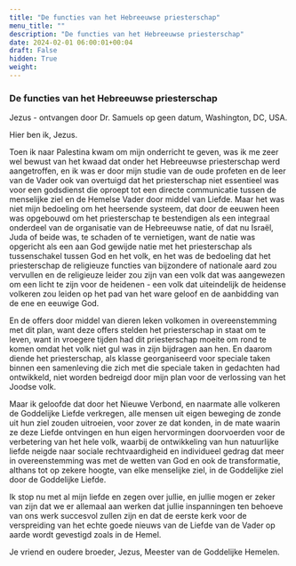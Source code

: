 ```yaml
---
title: "De functies van het Hebreeuwse priesterschap"
menu_title: ""
description: "De functies van het Hebreeuwse priesterschap"
date: 2024-02-01 06:00:01+00:04
draft: False
hidden: True
weight:
---
```

### De functies van het Hebreeuwse priesterschap

Jezus - ontvangen door Dr. Samuels op geen datum, Washington, DC, USA.

Hier ben ik, Jezus.

Toen ik naar Palestina kwam om mijn onderricht te geven, was ik me zeer wel bewust van het kwaad dat onder het Hebreeuwse priesterschap werd aangetroffen, en ik was er door mijn studie van de oude profeten en de leer van de Vader ook van overtuigd dat het priesterschap niet essentieel was voor een godsdienst die oproept tot een directe communicatie tussen de menselijke ziel en de Hemelse Vader door middel van Liefde. Maar het was niet mijn bedoeling om het heersende systeem, dat door de eeuwen heen was opgebouwd om het priesterschap te bestendigen als een integraal onderdeel van de organisatie van de Hebreeuwse natie, of dat nu Israël, Juda of beide was, te schaden of te vernietigen, want de natie was opgericht als een aan God gewijde natie met het priesterschap als tussenschakel tussen God en het volk, en het was de bedoeling dat het priesterschap de religieuze functies van bijzondere of nationale aard zou vervullen en de religieuze leider zou zijn van een volk dat was aangewezen om een licht te zijn voor de heidenen - een volk dat uiteindelijk de heidense volkeren zou leiden op het pad van het ware geloof en de aanbidding van de ene en eeuwige God.

En de offers door middel van dieren leken volkomen in overeenstemming met dit plan, want deze offers stelden het priesterschap in staat om te leven, want in vroegere tijden had dit priesterschap moeite om rond te komen omdat het volk niet gul was in zijn bijdragen aan hen. En daarom diende het priesterschap, als klasse georganiseerd voor speciale taken binnen een samenleving die zich met die speciale taken in gedachten had ontwikkeld, niet worden bedreigd door mijn plan voor de verlossing van het Joodse volk.

Maar ik geloofde dat door het Nieuwe Verbond, en naarmate alle volkeren de Goddelijke Liefde verkregen, alle mensen uit eigen beweging de zonde uit hun ziel zouden uitroeien, voor zover ze dat konden, in de mate waarin ze deze Liefde ontvingen en hun eigen hervormingen doorvoerden voor de verbetering van het hele volk, waarbij de ontwikkeling van hun natuurlijke liefde neigde naar sociale rechtvaardigheid en individueel gedrag dat meer in overeenstemming was met de wetten van God en ook de transformatie, althans tot op zekere hoogte, van elke menselijke ziel, in de Goddelijke ziel door de Goddelijke Liefde.

Ik stop nu met al mijn liefde en zegen over jullie, en jullie mogen er zeker van zijn dat we er allemaal aan werken dat jullie inspanningen ten behoeve van ons werk succesvol zullen zijn en dat de eerste kerk voor de verspreiding van het echte goede nieuws van de Liefde van de Vader op aarde wordt gevestigd zoals in de Hemel.

Je vriend en oudere broeder, Jezus, Meester van de Goddelijke Hemelen.
